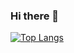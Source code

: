 ### Hi there 👋

<!-- ![Statistics](https://github-readme-stats.vercel.app/api?username=hardenerdev&show_icons=false&title_color=ffffff&icon_color=79ff97&text_color=ffffff&bg_color=000000) -->

[![Top Langs](https://github-readme-stats.vercel.app/api/top-langs/?username=hardenerdev&layout=compact&bg_color=000000&text_color=ffffff&title_color=ffffff)](https://github.com/anuraghazra/github-readme-stats)

<!--
**hardenerdev/hardenerdev** is a ✨ _special_ ✨ repository because its `README.md` (this file) appears on your GitHub profile.

Here are some ideas to get you started:

- 🔭 I’m currently working on ...
- 🌱 I’m currently learning ...
- 👯 I’m looking to collaborate on ...
- 🤔 I’m looking for help with ...
- 💬 Ask me about ...
- 📫 How to reach me: ...
- 😄 Pronouns: ...
- ⚡ Fun fact: ...
-->
